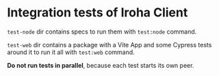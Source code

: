 # Integration tests of Iroha Client

`test-node` dir contains specs to run them with `test:node` command.

`test-web` dir contains a package with a Vite App and some Cypress tests around it to run it all with `test:web` command.

**Do not run tests in parallel**, because each test starts its own peer.
